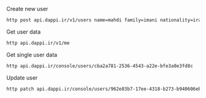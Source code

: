Create new user

```bash
http post api.dappi.ir/v1/users name=mahdi family=imani nationality=iran nationalCode=0011445732 username=mimani password=1jshi3 sex=male email=imani.mahdi@gmail.com phone=09124184801 birthday=1990-01-04
```

Get user data

```bash
http api.dappi.ir/v1/me
```

Get single user data

```bash
http api.dappi.ir/console/users/cba2a781-2536-4543-a22e-bfe3a0e3fd8c
```


Update user

```bash
http patch api.dappi.ir/console/users/962e83b7-17ee-4318-b273-b940606ebc90 name=Sara family=Ansari sex=female
```